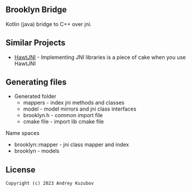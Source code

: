 ## Brooklyn Bridge

Kotlin (java) bridge to C++ over jni.

## Similar Projects

- [HawtJNI](https://github.com/fusesource/hawtjni) - Implementing JNI libraries is a piece of cake when you use HawtJNI

## Generating files 

 - Generated folder 
   - mappers - index jni methods and classes 
   - model - model mirrors and jni class interfaces
   - brooklyn.h - common import file 
   - cmake file - import lib cmake file 
 
Name spaces 
 - brooklyn::mapper - jni class mapper and index
 - brooklyn - models 

## License

```
Copyright (c) 2023 Andrey Kuzubov
```

